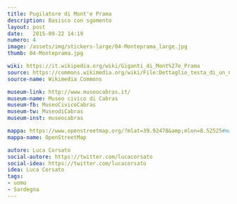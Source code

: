 ```yaml
---
title: Pugilatore di Mont'e Prama
description: Basisco con sgomento
layout: post
date:   2015-09-22 14:19
numero: 4
image: /assets/img/stickers-large/04-Monteprama_large.jpg
thumb: 04-Monteprama.jpg

wiki: https://it.wikipedia.org/wiki/Giganti_di_Mont%27e_Prama
source: https://commons.wikimedia.org/wiki/File:Dettaglio_testa_di_un_Gigante_di_Monte_Prama_-_gli_occhi.jpg
source-name: Wikimedia Commons

museum-link: http://www.museocabras.it/
museum-name: Museo civico di Cabras
museum-fb: MuseoCivicoCabras
museum-tw: MuseodiCabras
museum-inst: museocabras

mappa: https://www.openstreetmap.org/?mlat=39.92478&amp;mlon=8.52525#map=19/39.92478/8.52525
mappa-name: OpenStreetMap

autore: Luca Corsato
social-autore: https://twitter.com/lucacorsato
social-idea: https://twitter.com/lucacorsato
idea: Luca Corsato
tags:
- uomo
- Sardegna
---
```

